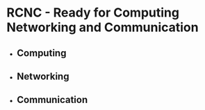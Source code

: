 <h1>RCNC - Ready for Computing Networking and Communication</h1>
<ul>
  <li><h2>Computing</h2></li>
  <li><h2>Networking</h2></li>
  <li><h2>Communication</h2></li>
</ul>
